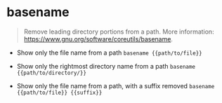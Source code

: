 # basename
> Remove leading directory portions from a path.
> More information: <https://www.gnu.org/software/coreutils/basename>.

- Show only the file name from a path
`basename {{path/to/file}}`

- Show only the rightmost directory name from a path
`basename {{path/to/directory/}}`

- Show only the file name from a path, with a suffix removed
`basename {{path/to/file}} {{suffix}}`
